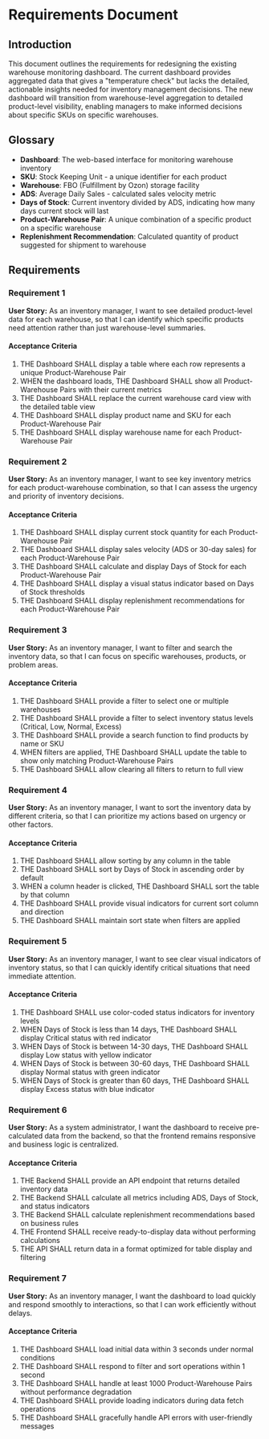 # Requirements Document

## Introduction

This document outlines the requirements for redesigning the existing warehouse monitoring dashboard. The current dashboard provides aggregated data that gives a "temperature check" but lacks the detailed, actionable insights needed for inventory management decisions. The new dashboard will transition from warehouse-level aggregation to detailed product-level visibility, enabling managers to make informed decisions about specific SKUs on specific warehouses.

## Glossary

-   **Dashboard**: The web-based interface for monitoring warehouse inventory
-   **SKU**: Stock Keeping Unit - a unique identifier for each product
-   **Warehouse**: FBO (Fulfillment by Ozon) storage facility
-   **ADS**: Average Daily Sales - calculated sales velocity metric
-   **Days of Stock**: Current inventory divided by ADS, indicating how many days current stock will last
-   **Product-Warehouse Pair**: A unique combination of a specific product on a specific warehouse
-   **Replenishment Recommendation**: Calculated quantity of product suggested for shipment to warehouse

## Requirements

### Requirement 1

**User Story:** As an inventory manager, I want to see detailed product-level data for each warehouse, so that I can identify which specific products need attention rather than just warehouse-level summaries.

#### Acceptance Criteria

1. THE Dashboard SHALL display a table where each row represents a unique Product-Warehouse Pair
2. WHEN the dashboard loads, THE Dashboard SHALL show all Product-Warehouse Pairs with their current metrics
3. THE Dashboard SHALL replace the current warehouse card view with the detailed table view
4. THE Dashboard SHALL display product name and SKU for each Product-Warehouse Pair
5. THE Dashboard SHALL display warehouse name for each Product-Warehouse Pair

### Requirement 2

**User Story:** As an inventory manager, I want to see key inventory metrics for each product-warehouse combination, so that I can assess the urgency and priority of inventory decisions.

#### Acceptance Criteria

1. THE Dashboard SHALL display current stock quantity for each Product-Warehouse Pair
2. THE Dashboard SHALL display sales velocity (ADS or 30-day sales) for each Product-Warehouse Pair
3. THE Dashboard SHALL calculate and display Days of Stock for each Product-Warehouse Pair
4. THE Dashboard SHALL display a visual status indicator based on Days of Stock thresholds
5. THE Dashboard SHALL display replenishment recommendations for each Product-Warehouse Pair

### Requirement 3

**User Story:** As an inventory manager, I want to filter and search the inventory data, so that I can focus on specific warehouses, products, or problem areas.

#### Acceptance Criteria

1. THE Dashboard SHALL provide a filter to select one or multiple warehouses
2. THE Dashboard SHALL provide a filter to select inventory status levels (Critical, Low, Normal, Excess)
3. THE Dashboard SHALL provide a search function to find products by name or SKU
4. WHEN filters are applied, THE Dashboard SHALL update the table to show only matching Product-Warehouse Pairs
5. THE Dashboard SHALL allow clearing all filters to return to full view

### Requirement 4

**User Story:** As an inventory manager, I want to sort the inventory data by different criteria, so that I can prioritize my actions based on urgency or other factors.

#### Acceptance Criteria

1. THE Dashboard SHALL allow sorting by any column in the table
2. THE Dashboard SHALL sort by Days of Stock in ascending order by default
3. WHEN a column header is clicked, THE Dashboard SHALL sort the table by that column
4. THE Dashboard SHALL provide visual indicators for current sort column and direction
5. THE Dashboard SHALL maintain sort state when filters are applied

### Requirement 5

**User Story:** As an inventory manager, I want to see clear visual indicators of inventory status, so that I can quickly identify critical situations that need immediate attention.

#### Acceptance Criteria

1. THE Dashboard SHALL use color-coded status indicators for inventory levels
2. WHEN Days of Stock is less than 14 days, THE Dashboard SHALL display Critical status with red indicator
3. WHEN Days of Stock is between 14-30 days, THE Dashboard SHALL display Low status with yellow indicator
4. WHEN Days of Stock is between 30-60 days, THE Dashboard SHALL display Normal status with green indicator
5. WHEN Days of Stock is greater than 60 days, THE Dashboard SHALL display Excess status with blue indicator

### Requirement 6

**User Story:** As a system administrator, I want the dashboard to receive pre-calculated data from the backend, so that the frontend remains responsive and business logic is centralized.

#### Acceptance Criteria

1. THE Backend SHALL provide an API endpoint that returns detailed inventory data
2. THE Backend SHALL calculate all metrics including ADS, Days of Stock, and status indicators
3. THE Backend SHALL calculate replenishment recommendations based on business rules
4. THE Frontend SHALL receive ready-to-display data without performing calculations
5. THE API SHALL return data in a format optimized for table display and filtering

### Requirement 7

**User Story:** As an inventory manager, I want the dashboard to load quickly and respond smoothly to interactions, so that I can work efficiently without delays.

#### Acceptance Criteria

1. THE Dashboard SHALL load initial data within 3 seconds under normal conditions
2. THE Dashboard SHALL respond to filter and sort operations within 1 second
3. THE Dashboard SHALL handle at least 1000 Product-Warehouse Pairs without performance degradation
4. THE Dashboard SHALL provide loading indicators during data fetch operations
5. THE Dashboard SHALL gracefully handle API errors with user-friendly messages
